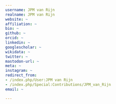 ```yaml
---
username: JPM van Rijn
realname: JPM van Rijn
website: ~
affiliation: ~
bio: ~
github: ~
orcid: ~
linkedin: ~
googlescholar: ~
wikidata: ~
twitter: ~
mastodon-url: ~
meta: ~
instagram: ~
redirect_from:
- /index.php/User:JPM van Rijn
- /index.php/Special:Contributions/JPM_van_Rijn
email: ~

---
```

